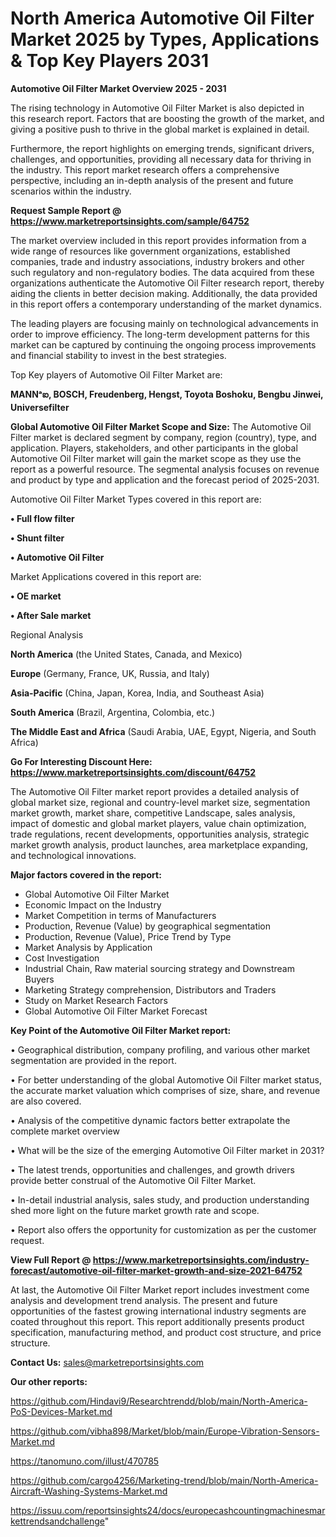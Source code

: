 # North America Automotive Oil Filter Market 2025 by Types, Applications & Top Key Players 2031

<Strong> Automotive Oil Filter Market Overview 2025 - 2031</strong>

The rising technology in Automotive Oil Filter Market is also depicted in this research report. Factors that are boosting the growth of the market, and giving a positive push to thrive in the global market is explained in detail.

Furthermore, the report highlights on emerging trends, significant drivers, challenges, and opportunities, providing all necessary data for thriving in the industry. This report market research offers a comprehensive perspective, including an in-depth analysis of the present and future scenarios within the industry.

<strong>Request Sample Report @ <a href=https://www.marketreportsinsights.com/sample/64752>https://www.marketreportsinsights.com/sample/64752</a></strong>

The market overview included in this report provides information from a wide range of resources like government organizations, established companies, trade and industry associations, industry brokers and other such regulatory and non-regulatory bodies. The data acquired from these organizations authenticate the Automotive Oil Filter research report, thereby aiding the clients in better decision making. Additionally, the data provided in this report offers a contemporary understanding of the market dynamics.

The leading players are focusing mainly on technological advancements in order to improve efficiency. The long-term development patterns for this market can be captured by continuing the ongoing process improvements and financial stability to invest in the best strategies.

Top Key players of Automotive Oil Filter Market are:

<strong>MANNᵃఐ, BOSCH, Freudenberg, Hengst, Toyota Boshoku, Bengbu Jinwei, Universefilter</strong>

<strong><b>Global Automotive Oil Filter Market Scope and Size:</b></strong>
The Automotive Oil Filter market is declared segment by company, region (country), type, and application. Players, stakeholders, and other participants in the global Automotive Oil Filter market will gain the market scope as they use the report as a powerful resource. The segmental analysis focuses on revenue and product by type and application and the forecast period of 2025-2031.

Automotive Oil Filter Market Types covered in this report are:

<strong>• Full flow filter

• Shunt filter

• Automotive Oil Filter</strong>

Market Applications covered in this report are:

<strong>• OE market

• After Sale market</strong> 

Regional Analysis

<strong>North America</strong> (the United States, Canada, and Mexico)

<strong>Europe</strong> (Germany, France, UK, Russia, and Italy)

<strong>Asia-Pacific</strong> (China, Japan, Korea, India, and Southeast Asia)

<strong>South America</strong> (Brazil, Argentina, Colombia, etc.)

<strong>The Middle East and Africa</strong> (Saudi Arabia, UAE, Egypt, Nigeria, and South Africa)

<strong>Go For Interesting Discount Here: <a href=https://www.marketreportsinsights.com/discount/64752>https://www.marketreportsinsights.com/discount/64752</a></strong>

The Automotive Oil Filter market report provides a detailed analysis of global market size, regional and country-level market size, segmentation market growth, market share, competitive Landscape, sales analysis, impact of domestic and global market players, value chain optimization, trade regulations, recent developments, opportunities analysis, strategic market growth analysis, product launches, area marketplace expanding, and technological innovations.

<strong><b>Major factors covered in the report:</b></strong>
<ul>
  <li>Global Automotive Oil Filter Market </li>
  <li>Economic Impact on the Industry</li>
  <li>Market Competition in terms of Manufacturers</li>
  <li>Production, Revenue (Value) by geographical segmentation</li>
  <li>Production, Revenue (Value), Price Trend by Type</li>
  <li>Market Analysis by Application</li>
  <li>Cost Investigation</li>
  <li>Industrial Chain, Raw material sourcing strategy and Downstream Buyers</li>
  <li>Marketing Strategy comprehension, Distributors and Traders</li>
  <li>Study on Market Research Factors</li>
  <li>Global Automotive Oil Filter Market Forecast</li>
</ul>

<strong><b>Key Point of the Automotive Oil Filter Market report:</b></strong>

• Geographical distribution, company profiling, and various other market segmentation are provided in the report.

• For better understanding of the global Automotive Oil Filter market status, the accurate market valuation which comprises of size, share, and revenue are also covered.

• Analysis of the competitive dynamic factors better extrapolate the complete market overview

• What will be the size of the emerging Automotive Oil Filter market in 2031?

• The latest trends, opportunities and challenges, and growth drivers provide better construal of the Automotive Oil Filter Market.

• In-detail industrial analysis, sales study, and production understanding shed more light on the future market growth rate and scope.

• Report also offers the opportunity for customization as per the customer request.

<strong><b>View Full Report @ <a href=https://www.marketreportsinsights.com/industry-forecast/automotive-oil-filter-market-growth-and-size-2021-64752>https://www.marketreportsinsights.com/industry-forecast/automotive-oil-filter-market-growth-and-size-2021-64752</a></b></strong>


At last, the Automotive Oil Filter Market report includes investment come analysis and development trend analysis. The present and future opportunities of the fastest growing international industry segments are coated throughout this report. This report additionally presents product specification, manufacturing method, and product cost structure, and price structure.

<strong>Contact Us:</strong>
sales@marketreportsinsights.com

<strong>Our other reports:</strong>

<a href=https://github.com/Hindavi9/Researchtrendd/blob/main/North-America-PoS-Devices-Market.md>https://github.com/Hindavi9/Researchtrendd/blob/main/North-America-PoS-Devices-Market.md</a>

<a href=https://github.com/vibha898/Market/blob/main/Europe-Vibration-Sensors-Market.md>https://github.com/vibha898/Market/blob/main/Europe-Vibration-Sensors-Market.md</a>

<a href=https://tanomuno.com/illust/470785>https://tanomuno.com/illust/470785</a>

<a href=https://github.com/cargo4256/Marketing-trend/blob/main/North-America-Aircraft-Washing-Systems-Market.md>https://github.com/cargo4256/Marketing-trend/blob/main/North-America-Aircraft-Washing-Systems-Market.md</a>

<a href=https://issuu.com/reportsinsights24/docs/europecashcountingmachinesmarkettrendsandchallenge>https://issuu.com/reportsinsights24/docs/europecashcountingmachinesmarkettrendsandchallenge</a>"
